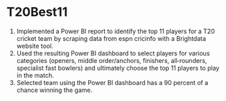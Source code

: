 # T20Best11

1. Implemented a Power BI report to identify the top 11 players for a T20 cricket team by scraping data from espn cricinfo with a Brightdata website tool.
2. Used the resulting Power BI dashboard to select players for various categories (openers, middle order/anchors, finishers, all‑rounders, specialist fast bowlers) and ultimately choose the top 11 players to play in the match.
3. Selected team using the Power BI dashboard has a 90 percent of a chance winning the game.

